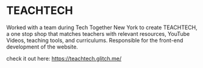 TEACHTECH
=================

Worked with a team during Tech Together New York to create TEACHTECH, a one stop shop that matches teachers with relevant resources, YouTube Videos, teaching tools, and curriculums. Responsible for the front-end development of the website.

check it out here: https://teachtech.glitch.me/
